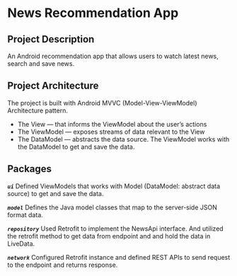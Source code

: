 # News Recommendation App

## **Project Description**
An Android recommendation app that allows users to watch latest news, search and save news.

## **Project Architecture**
The project is built with Android MVVC (Model-View-ViewModel) Architecture pattern. 

* The View — that informs the ViewModel about the user’s actions
* The ViewModel — exposes streams of data relevant to the View
* The DataModel — abstracts the data source. The ViewModel works with the DataModel to get and save the data.

## **Packages**
**_`ui`_**
Defined ViewModels that works with Model (DataModel: abstract data source) to get and save the data.

**_`model`_**
Defines the Java model classes that map to the server-side JSON format data.

**_`repository`_**
Used Retrofit to implement the NewsApi interface. And utilized the retrofit method to get data from endpoint and and hold the data in LiveData.

**_`network`_**
Configured Retrofit instance and defined REST APIs to send request to the endpoint and returns response. 
